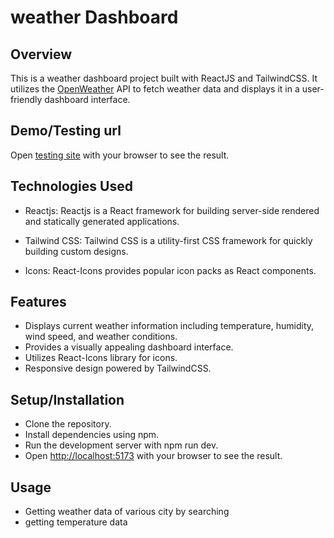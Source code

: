 # weather Dashboard

## Overview

This is a weather dashboard project built with ReactJS and TailwindCSS. It utilizes the [OpenWeather](https://openweathermap.org/) API to fetch weather data and displays it in a user-friendly dashboard interface.

## Demo/Testing url

Open [testing site](https://w1.tiiny.site/) with your browser to see the result.

## Technologies Used

- Reactjs: Reactjs is a React framework for building server-side rendered and statically generated applications.

- Tailwind CSS: Tailwind CSS is a utility-first CSS framework for quickly building custom designs.
- Icons: React-Icons provides popular icon packs as React components.

## Features

- Displays current weather information including temperature, humidity, wind speed, and weather conditions.
- Provides a visually appealing dashboard interface.
- Utilizes React-Icons library for icons.
- Responsive design powered by TailwindCSS.

## Setup/Installation

- Clone the repository.
- Install dependencies using npm.
- Run the development server with npm run dev.
- Open [http://localhost:5173](http://localhost:5173) with your browser to see the result.

## Usage

- Getting weather data of various city by searching
- getting temperature data
